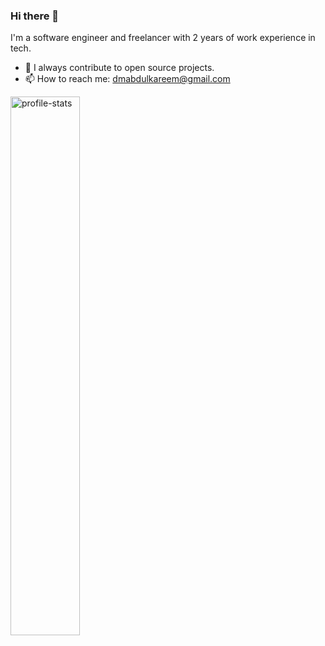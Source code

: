 ### Hi there 👋
 I'm a software engineer and freelancer with 2 years of work experience in tech. 
- 🔭 I always contribute to open source projects. 
- 📫 How to reach me: dmabdulkareem@gmail.com 
<p><img alt="profile-stats" src="https://github-readme-stats.vercel.app/api?username=anuraghazra&show_icons=true&theme=radical" width="47%"/></p>
